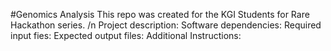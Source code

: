 #Genomics Analysis 
This repo was created for the KGI Students for Rare Hackathon series. /n
Project description:
Software dependencies:
Required input fies:
Expected output files:
Additional Instructions:

